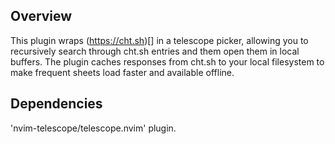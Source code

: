 ## Overview
This plugin wraps (https://cht.sh)[] in a telescope picker, allowing you to recursively search through cht.sh entries and them open them in local buffers. 
The plugin caches responses from cht.sh to your local filesystem to make frequent sheets load faster and available offline.

## Dependencies
'nvim-telescope/telescope.nvim' plugin.

